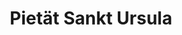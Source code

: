 ---
title: "Pietät Sankt Ursula"
url: /oberursel-taunus/pietaet-sankt-ursula/
shop: Bestattungen
---